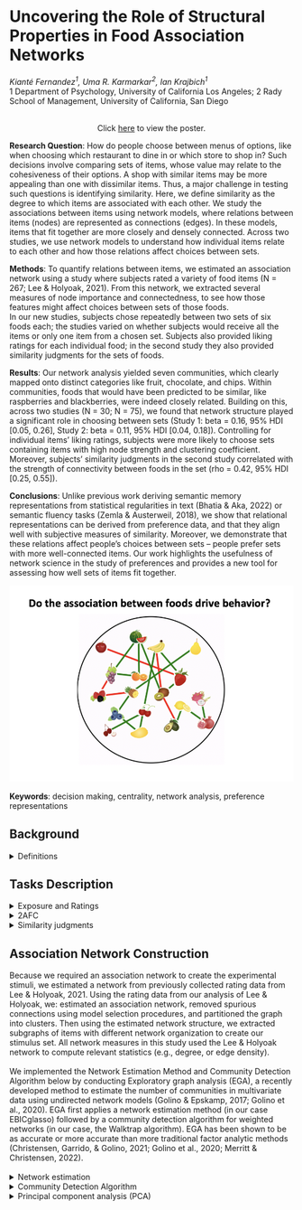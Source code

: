 <h1>Uncovering the Role of Structural Properties in Food Association Networks</h1>
<em>Kianté Fernandez<sup>1</sup>, Uma R. Karmarkar<sup>2</sup>, Ian Krajbich<sup>1</sup></em></br>1 Department of Psychology, University of California Los Angeles; 2 Rady School of Management, University of California, San Diego </br> </br>

  <p align="center">Click <a href="SNE_Poster_Fernandez_2023.pdf" target="_blank">here</a> to view the poster.</p>

**Research Question**: How do people choose between menus of options, like when choosing which restaurant to dine in or which store to shop in? Such decisions involve comparing sets of items, whose value may relate to the cohesiveness of their options. A shop with similar items may be more appealing than one with dissimilar items. Thus, a major challenge in testing such questions is identifying similarity. Here, we define similarity as the degree to which items are associated with each other. We study the associations between items using network models, where relations between items (nodes) are represented as connections (edges). In these models, items that fit together are more closely and densely connected. Across two studies, we use network models to understand how individual items relate to each other and how those relations affect choices between sets. </br>

**Methods**: To quantify relations between items, we estimated an association network using a study where subjects rated a variety of food items (N = 267; Lee & Holyoak, 2021). From this network, we extracted several measures of node importance and connectedness, to see how those features might affect choices between sets of those foods.  </br>
In our new studies, subjects chose repeatedly between two sets of six foods each; the studies varied on whether subjects would receive all the items or only one item from a chosen set.  Subjects also provided liking ratings for each individual food; in the second study they also provided similarity judgments for the sets of foods.  </br>

**Results**: Our network analysis yielded seven communities, which clearly mapped onto distinct categories like fruit, chocolate, and chips. Within communities, foods that would have been predicted to be similar, like raspberries and blackberries, were indeed closely related. Building on this, across two studies (N = 30; N = 75), we found that network structure played a significant role in choosing between sets (Study 1: beta = 0.16, 95% HDI [0.05, 0.26], Study 2: beta = 0.11, 95% HDI [0.04, 0.18]). Controlling for individual items’ liking ratings, subjects were more likely to choose sets containing items with high node strength and clustering coefficient. Moreover, subjects’ similarity judgments in the second study correlated with the strength of connectivity between foods in the set (rho = 0.42, 95% HDI [0.25, 0.55]).</br>

**Conclusions**: Unlike previous work deriving semantic memory representations from statistical regularities in text (Bhatia & Aka, 2022) or semantic fluency tasks (Zemla & Austerweil, 2018), we show that relational representations can be derived from preference data, and that they align well with subjective measures of similarity. Moreover, we demonstrate that these relations affect people’s choices between sets – people prefer sets with more well-connected items. Our work highlights the usefulness of network science in the study of preferences and provides a new tool for assessing how well sets of items fit together.</br>

<img src="food_network_icon.png" alt="food association network" title="preference representation of liking preferences">

<b>Keywords</b>: decision making, centrality, network analysis, preference representations

<h2>Background</h2>
<details>
  <summary>Definitions</summary>
   
  **Centrality**</br>
    By constructing a network representation, we are developing a measurement instrument to subsequently investigate its structure. Network modeling approaches allows us to examine different properties of nodes and edges, most commonly focusing on quantifying the “importance” of a node in the graph representation via centrality measures (Borgatti, 2005). That is, the centrality of nodes within a network can be used to inspect the structural importance of different nodes. Prior work suggests that network structure explains a range of behavioral phenomena like language processing (Vitevitch et al., 2014) and creative problem solving (Kenett et al., 2014), as well as in clinical settings like autism spectrum disorder (Kenett et al., 2016) and major depressive disorder (Boschloo et al., 2016). Node centrality, in particular, has been shown to influence decision-making (Dalege, Borsboom, van Harreveld, Waldorp, & van der Maas, 2017).

  **Subgraph**</br>
    We also interested in characterizing how sets of food items are related to one another. Thus, we need to select groups of food items from our larger food association network. More specifically in graph theory terms we are creating induced subgraphs of our association network. Let's say we have a graph $G=(V,E)$, where $V$ is the set of nodes, and $E$ denotes the edges between them. An induced subgraph of $G$ is any graph $S=(V^{*},E^{*})$ such that $V^{*} \subseteq V$ $V$ and $E^{*} \subseteq E$ that also satisfies the additional constraint that the subgraph of $G$ induced by $S$ is a graph that has $S$ as its set of nodes and all the edges of $G$ that have both endpoints in $S$. In words, we are creating sets of induced subgraphs that are formed from a subset of the food items of the food association network while retaining and all of the edges connecting pairs of food items in that subset.
</details>

<h2>Tasks Description</h2>

<details>
    <summary>Exposure and Ratings</summary>
    Participants first passively observed images of 60 individual snack foods. Each food was presented for 750 ms. Then, for each individual snack food, participants were asked to rate how much they would like to eat this food right now. Participants used a mouse to rate their desire to consume each of the 60 snack foods on a scale. The scale appeared to participants to be continuous, and the data was captured in increments of 1 (ranging from 1 to 100). Participants were be told to make the rating on a scale from “Not at all” to a rating of “Very much!” indicating that they really would like to eat the food item right now. Participants were able to revise their rating as many times as they liked before finalizing it. Participants clicked the “continue” button to finalize their value rating response and proceed to the next screen. This process continued for all 60 items.
 </details>

 <details>
    <summary>2AFC</summary>
   Participants completed a binary choice task using the generated sets of foods from the constructed food association network. In each trial, participants were presented with two sets, one on each side of the screen and were instructed to choose their preferred set that they would most prefer to eat. Participants used the F key to choose the set on the left side of the screen and the J key to choose the set on the right side of the screen. Participants were instructed to make selections at their own pace. Each trial was designed so that sets differed in centrality. In addition, no pair of sets was shown more than once. Each trial consisted of two sets from the set of 100 presented in random order. Participants completed a total of 99 and 100 trials in Experiments 1 and 2 & 3 respectively. 
</details>

 <details>
    <summary>Similarity judgments</summary>
    In Experiment 2 and 3, after preforming the rating and choice task, for each of the 100 previously shown sets, participants were asked to assess the preference similarity for each set. For each set, participants were asked to rate: if someone likes one of the foods, how likely is it that they also similarly like the other foods? Participants were told to make the rating on a scale from “Not at all likely” to “Very likely”. Participants used a mouse to rate each item on a scale. The scale appeared to be continuous, and the data was captured with integers ranging from 1 to 100.
</details>

<h2>Association Network Construction</h2>
    Because we required an association network to create the experimental stimuli, we estimated a network from previously collected rating data from Lee & Holyoak, 2021. Using the rating data from our analysis of Lee & Holyoak, we: estimated an association network, removed spurious connections using model selection procedures, and partitioned the graph into clusters. Then using the estimated network structure, we extracted subgraphs of items with different network organization to create our stimulus set. All network measures in this study used the Lee & Holyoak network to compute relevant statistics (e.g., degree, or edge density). </br></br>
    We implemented the Network Estimation Method and Community Detection Algorithm below by conducting Exploratory graph analysis (EGA), a recently developed method to estimate the number of communities in multivariate data using undirected network models (Golino & Epskamp, 2017; Golino et al., 2020). EGA first applies a network estimation method (in our case EBICglasso) followed by a community detection algorithm for weighted networks (in our case, the Walktrap algorithm). EGA has been shown to be as accurate or more accurate than more traditional factor analytic methods (Christensen, Garrido, & Golino, 2021; Golino et al., 2020; Merritt & Christensen, 2022).</br></br>

<details>
  <summary>Network estimation</summary>

    To estimate the network structure, we applied the graphical least absolute shrinkage and selection operator (GLASSO; Friedman, Haste, & Tibshirani, 2008, 2014), which estimates a Gaussian Graphical Model (GGM; Lauritzen, 1996) where nodes (food items) represent variables and edges (partial correlations) represent the conditional dependence between nodes given all other nodes in the network. The least absolute shrinkage and selection operator (LASSO; Tibshirani, 1996) of the GLASSO is a regularization technique that reduces parameter estimates, with some estimates becoming exactly zero. The LASSO uses a parameter called lambda ($\lambda$), which controls the sparsity of the network. When $\lambda$ = 0, the estimates equal the ordinary least squares solution for the partial correlation matrix. Based on previous work in the network psychometrics literature, we computed network models across one hundred values of $\lambda$ and select the model that minimizes the extended Bayesian information criterion (EBIC; Chen & Chen, 2008; Epskamp & Fried, 2018). The EBIC model selection uses a hyperparameter gamma ($\gamma$) to control how much it prefers simpler models (i.e., models with fewer edges; Foygel & Drton, 2010). Larger $\gamma$ values lead to simpler models, while smaller $\gamma$ values lead to denser models. When $\gamma$ = 0, the EBIC equals the Bayesian information criterion. This study follows recommendations from previous work and set $\gamma$ to 0.5 (Epskamp & Fried, 2018).</br></br>
  </details>

<details>

  <summary>Community Detection Algorithm</summary>
    To partition the estimated network into subsets of nodes that are 1) well connected among themselves and 2) relatively well separated from the remaining nodes. We apply the the Walktrap algorithm (Pons & Latapy, 2006; Fortunato, 2010), a commonly applied community detection algorithm in the psychological network literature (Golino & Epskamp, 2017; Golino et al., 2020). The algorithm begins by computing a transition matrix where each element represents the probability of one node traversing to another (based on node strength or the sum of the connections to each node). Random walks are then initiated for a certain number of steps (e.g., 4) using the transition matrix for probable destinations. Using Ward's agglomerative clustering approach (Ward, 1963), each node starts as its own community and merges with adjacent communities (based on squared distances between each community) to minimize the sum of squared distances between other communities. Modularity (Newman, 2006) is then used to determine the optimal partition of communities.</br></br>
</details>

<details>
  <summary>Principal component analysis (PCA)</summary>
    While a range of possible centrality measures is available, people likely do not track or utilize any exact measure of centrality per se but rather the variances reflected by centralities. Furthermore, as the number of centrality measures increases, interpreting each measure in isolation becomes challenging due to issues of multicollinearity and dimensionality. Principal component analysis (PCA) is a statistical technique that can help us understand the importance of any given node rather than relying solely on any single measure of centrality.</br></br>
    PCA linearly transforms input data into an equal number of linearly uncorrelated variables called Principal Components (PCs) that cumulatively account for an additional portion of the remaining data variance (Kambhatla et al., 1997). To reduce the dimensionality of the data, we consider the minimum set of largest PCs, i.e., the principal subspace, that accounts for at least some pre-defined variance threshold (usually in the range of 80%-95% of original data variance) for further analyses.</br></br>
    In our case, by transforming the data into a lower dimensional space, we can facilitate capturing higher-order notions of node importance. Thus, we conducted a PCA to decompose variances in the node metrics into components aligned with network measures. As PC 1 and PC 2 jointly account for more than 80% of the total variances in node parameters under consideration, the PCs act as our network statistic scores for our behavioral analysis. Using the PC scores, we assigned each food item two node importance scores and assessed the effect of node importance by PC 1 and 2 alone or by PCs 1 and 2 combined.</br></br>

<h2>References</h2>

1) Evers, E. R. K., Inbar, Y., & Zeelenberg, M. (2014). Set-fit effects in choice. Journal of Experimental Psychology: General, 143(2), 504–509. https://doi.org/10.1037/a0033343

2) Lee, D. G., & Holyoak, K. J. (2021). Coherence shifts in attribute evaluations. Decision, 8(4), 257. https://doi.org/10.1037/dec0000151

3) Collins, A. M., & Loftus, E. F. (1975). A spreading-activation theory of semantic processing. Psychological Review, 82, 407–428. https://doi.org/10.1037/0033-295X.82.6.407

4) Bhatia, S., & Mullett, T. L. (2018). Similarity and decision time in preferential choice. Quarterly Journal of Experimental Psychology, 71(6), 1276–1280. https://doi.org/10.1177/1747021818763054

5) Evers, E., Park, A., & Lakens, D. (2019). Low Complexity Drives Similarity Judgments Within Bundles of Products. ACR North American Advances.

6) Siew, C. S. Q., Wulff, D. U., Beckage, N. M., & Kenett, Y. N. (2019). Cognitive Network Science: A Review of Research on Cognition through the Lens of Network Representations, Processes, and Dynamics. Complexity, 2019, e2108423. https://doi.org/10.1155/2019/2108423

7) Christensen, A. P., & Golino, H. (2021). Estimating the Stability of Psychological Dimensions via Bootstrap Exploratory Graph Analysis: A Monte Carlo Simulation and Tutorial. Psych, 3(3), Article 3. https://doi.org/10.3390/psych3030032